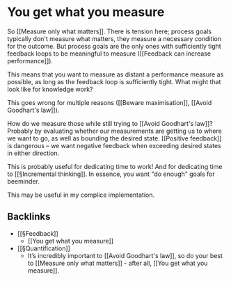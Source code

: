# You get what you measure
So [[Measure only what matters]]. There is tension here; process goals typically don't measure what matters, they measure a necessary condition for the outcome. But process goals are the only ones with sufficiently tight feedback loops to be meaningful to measure ([[Feedback can increase performance]]).

This means that you want to measure as distant a performance measure as possible, as long as the feedback loop is sufficiently tight. What might that look like for knowledge work? 

This goes wrong for multiple reasons ([[Beware maximisation]], [[Avoid Goodhart's law]]).



How do we measure those while still trying to [[Avoid Goodhart's law]]? Probably by evaluating whether our measurements are getting us to where we want to go, as well as bounding the desired state. [[Positive feedback]] is dangerous – we want negative feedback when exceeding desired states in either direction.

This is probably useful for dedicating time to work! And for dedicating time to [[§Incremental thinking]]. In essence, you want "do enough" goals for beeminder.

This may be useful in my complice implementation.

## Backlinks
* [[§Feedback]]
	* [[You get what you measure]]
* [[§Quantification]]
	* It’s incredibly important to [[Avoid Goodhart's law]], so do your best to [[Measure only what matters]] - after all, [[You get what you measure]].

<!-- #p2 -->

<!-- {BearID:F5C3D838-8CD7-44CC-833A-B2F4BEA3F684-22869-0000BFF4BF5DFED9} -->
